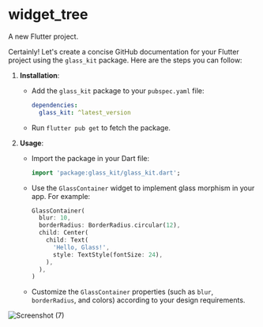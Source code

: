 # widget_tree

A new Flutter project.

Certainly! Let's create a concise GitHub documentation for your Flutter project using the `glass_kit` package. Here are the steps you can follow:

1. **Installation**:
   - Add the `glass_kit` package to your `pubspec.yaml` file:

     ```yaml
     dependencies:
       glass_kit: ^latest_version
     ```

   - Run `flutter pub get` to fetch the package.

2. **Usage**:
   - Import the package in your Dart file:

     ```dart
     import 'package:glass_kit/glass_kit.dart';
     ```

   - Use the `GlassContainer` widget to implement glass morphism in your app. For example:

     ```dart
     GlassContainer(
       blur: 10,
       borderRadius: BorderRadius.circular(12),
       child: Center(
         child: Text(
           'Hello, Glass!',
           style: TextStyle(fontSize: 24),
         ),
       ),
     )
     ```

   - Customize the `GlassContainer` properties (such as `blur`, `borderRadius`, and colors) according to your design requirements.







![Screenshot (7)](https://github.com/Ashupaldeora/widget_tree/assets/143180848/741b95bc-9a40-4c24-9ddd-9a9126662fbc)

